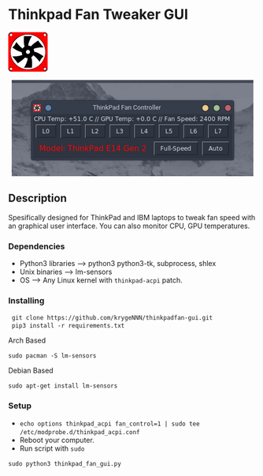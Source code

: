 # Thinkpad Fan Tweaker GUI

<p align="left">
  <a href="https://github.com/krygeNNN/thinkpadfan-gui">
    <img src="Images/fan-icon-vector-15.png" alt="Logo" width="80" height="80">
  </a>
<p align="center">
  <a href="https://github.com/krygeNNN/thinkpadfan-gui">
    <img src="Images/thinkpadgui.png" alt="Logo" >
  </a>

## Description

Spesifically designed for ThinkPad and IBM laptops to tweak fan speed with an graphical user interface.
You can also monitor CPU, GPU temperatures.

### Dependencies

* Python3 libraries --> python3 python3-tk, subprocess, shlex
* Unix binaries --> lm-sensors
* OS --> Any Linux kernel with `thinkpad-acpi` patch. 

### Installing
 ```
  git clone https://github.com/krygeNNN/thinkpadfan-gui.git
  pip3 install -r requirements.txt
  ```
Arch Based
  ```
  sudo pacman -S lm-sensors
  ```
Debian Based
  ```
  sudo apt-get install lm-sensors
  ```

### Setup

* `echo options thinkpad_acpi fan_control=1 | sudo tee /etc/modprobe.d/thinkpad_acpi.conf`
* Reboot your computer.
* Run script with `sudo`
```
sudo python3 thinkpad_fan_gui.py
```
